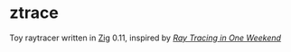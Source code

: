 # ztrace
Toy raytracer written in [Zig](https://ziglang.org) 0.11, inspired by [_Ray Tracing in One Weekend_](https://raytracing.github.io/books/RayTracingInOneWeekend.html)
